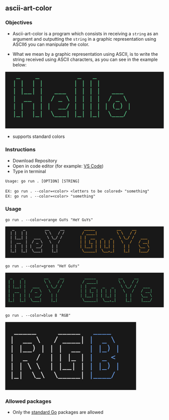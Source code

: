 ## ascii-art-color

### Objectives

- Ascii-art-color is a program which consists in receiving a `string` as an argument and outputting the `string` in a graphic representation using ASCIIб you can manipulate the color.

- What we mean by a graphic representation using ASCII, is to write the string received using ASCII characters, as you can see in the example below:



![Hello](/1.png)

- supports standard colors

### Instructions

- Download Repository
- Open in code editor (for example: [VS Code](https://code.visualstudio.com))
- Type in terminal

```console
Usage: go run . [OPTION] [STRING]

EX: go run . --color=<color> <letters to be colored> "something"
EX: go run . --color=<color> "something"
```

### Usage

```console
go run . --color=orange GuYs "HeY GuYs"
```

![Hello](/2.png)

```console
go run . --color=green "HeY GuYs"
```
![Hello](/3.png)

```console
go run . --color=blue B "RGB"
```
![Hello](/4.png)


### Allowed packages

- Only the [standard Go](https://golang.org/pkg/) packages are allowed

